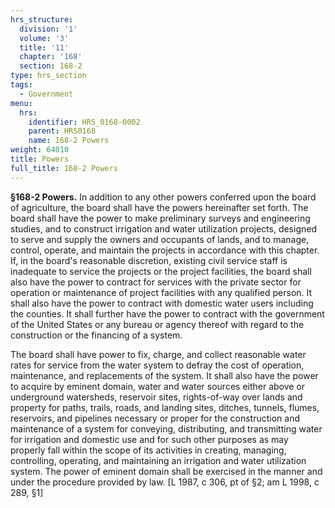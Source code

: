 ```yaml
---
hrs_structure:
  division: '1'
  volume: '3'
  title: '11'
  chapter: '168'
  section: 168-2
type: hrs_section
tags:
  - Government
menu:
  hrs:
    identifier: HRS_0168-0002
    parent: HRS0168
    name: 168-2 Powers
weight: 64010
title: Powers
full_title: 168-2 Powers
---
```

**§168-2 Powers.** In addition to any other powers conferred upon the board of agriculture, the board shall have the powers hereinafter set forth. The board shall have the power to make preliminary surveys and engineering studies, and to construct irrigation and water utilization projects, designed to serve and supply the owners and occupants of lands, and to manage, control, operate, and maintain the projects in accordance with this chapter. If, in the board's reasonable discretion, existing civil service staff is inadequate to service the projects or the project facilities, the board shall also have the power to contract for services with the private sector for operation or maintenance of project facilities with any qualified person. It shall also have the power to contract with domestic water users including the counties. It shall further have the power to contract with the government of the United States or any bureau or agency thereof with regard to the construction or the financing of a system.

The board shall have power to fix, charge, and collect reasonable water rates for service from the water system to defray the cost of operation, maintenance, and replacements of the system. It shall also have the power to acquire by eminent domain, water and water sources either above or underground watersheds, reservoir sites, rights-of-way over lands and property for paths, trails, roads, and landing sites, ditches, tunnels, flumes, reservoirs, and pipelines necessary or proper for the construction and maintenance of a system for conveying, distributing, and transmitting water for irrigation and domestic use and for such other purposes as may properly fall within the scope of its activities in creating, managing, controlling, operating, and maintaining an irrigation and water utilization system. The power of eminent domain shall be exercised in the manner and under the procedure provided by law. [L 1987, c 306, pt of §2; am L 1998, c 289, §1]